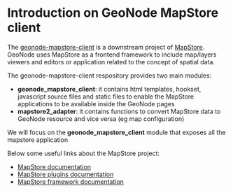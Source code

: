 # Introduction on GeoNode MapStore client

The [geonode-mapstore-client](https://github.com/GeoNode/geonode-mapstore-client/tree/3.2.x) is a downstream project of [MapStore](https://github.com/geosolutions-it/MapStore2). GeoNode uses MapStore as a frontend framework to include map/layers viewers and editors or application related to the concept of spatial data.

The geonode-mapstore-client respository provides two main modules:

- **geonode_mapstore_client**: it contains html templates, hookset, javascript source files and static files to enable the MapStore applications to be available inside the GeoNode pages 
- **mapstore2_adapter**: it contains functions to convert MapStore data to GeoNode resource and vice versa (eg map configuration)

We will focus on the **geonode_mapstore_client** module that exposes all the mapstore application

Below some useful links about the MapStore project:

- [MapStore documentation](https://mapstore.readthedocs.io/en/latest/)
- [MapStore plugins documentation](https://mapstore.geosolutionsgroup.com/mapstore/docs/api/plugins)
- [MapStore framework documentation](https://mapstore.geosolutionsgroup.com/mapstore/docs/api/framework)
